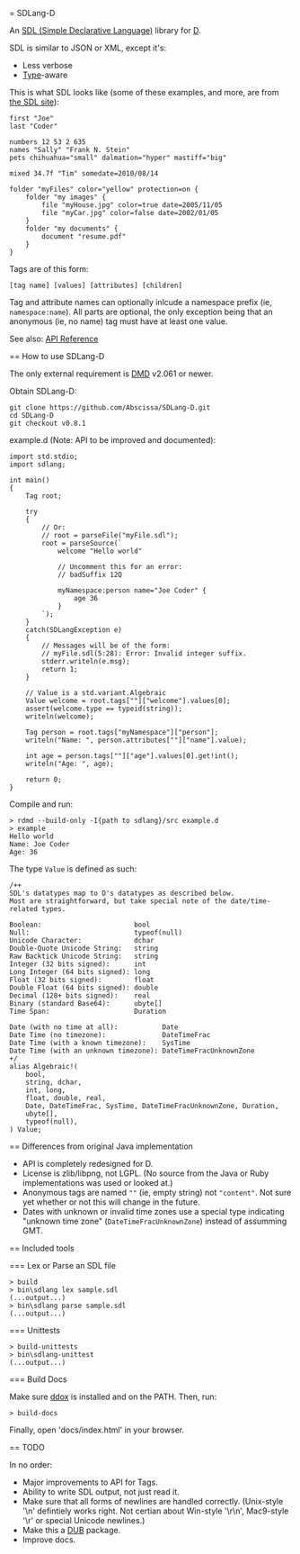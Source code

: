 = SDLang-D

An [SDL (Simple Declarative Language)](http://sdl.ikayzo.org/display/SDL/Language+Guide) library for [D](http://dlang.org).

SDL is similar to JSON or XML, except it's:
* Less verbose
* [Type](http://sdl.ikayzo.org/display/SDL/Language+Guide#LanguageGuide-literals)-aware

This is what SDL looks like (some of these examples, and more, are from [the SDL site](http://sdl.ikayzo.org/display/SDL/Language+Guide)):
```
first "Joe"
last "Coder"

numbers 12 53 2 635
names "Sally" "Frank N. Stein"
pets chihuahua="small" dalmation="hyper" mastiff="big"

mixed 34.7f "Tim" somedate=2010/08/14
```

```
folder "myFiles" color="yellow" protection=on {
    folder "my images" {
        file "myHouse.jpg" color=true date=2005/11/05
        file "myCar.jpg" color=false date=2002/01/05
    }
    folder "my documents" {
        document "resume.pdf"
    }
}
```

Tags are of this form:
```
[tag name] [values] [attributes] [children]
```

Tag and attribute names can optionally inlcude a namespace prefix (ie, ```namespace:name```). All parts are optional, the only exception being that an anonymous (ie, no name) tag must have at least one value.

See also: [API Reference](http://semitwist.com/sdlang-d)

== How to use SDLang-D

The only external requirement is [DMD](http://dlang.org) v2.061 or newer.

Obtain SDLang-D:
```
git clone https://github.com/Abscissa/SDLang-D.git
cd SDLang-D
git checkout v0.8.1
```

example.d (Note: API to be improved and documented):
```
import std.stdio;
import sdlang;

int main()
{
    Tag root;
    
    try
    {
        // Or:
        // root = parseFile("myFile.sdl");
        root = parseSource(`
            welcome "Hello world"

            // Uncomment this for an error:
            // badSuffix 12Q

            myNamespace:person name="Joe Coder" {
                age 36
            }
        `);
    }
    catch(SDLangException e)
    {
        // Messages will be of the form:
        // myFile.sdl(5:28): Error: Invalid integer suffix.
        stderr.writeln(e.msg);
        return 1;
    }
    
    // Value is a std.variant.Algebraic
    Value welcome = root.tags[""]["welcome"].values[0];
    assert(welcome.type == typeid(string));
    writeln(welcome);
    
    Tag person = root.tags["myNamespace"]["person"];
    writeln("Name: ", person.attributes[""]["name"].value);
    
    int age = person.tags[""]["age"].values[0].get!int();
    writeln("Age: ", age);
    
    return 0;
}
```

Compile and run:
```
> rdmd --build-only -I{path to sdlang}/src example.d
> example
Hello world
Name: Joe Coder
Age: 36
```

The type ```Value``` is defined as such:
```
/++
SDL's datatypes map to D's datatypes as described below.
Most are straightforward, but take special note of the date/time-related types.

Boolean:                       bool
Null:                          typeof(null)
Unicode Character:             dchar
Double-Quote Unicode String:   string
Raw Backtick Unicode String:   string
Integer (32 bits signed):      int
Long Integer (64 bits signed): long
Float (32 bits signed):        float
Double Float (64 bits signed): double
Decimal (128+ bits signed):    real
Binary (standard Base64):      ubyte[]
Time Span:                     Duration

Date (with no time at all):           Date
Date Time (no timezone):              DateTimeFrac
Date Time (with a known timezone):    SysTime
Date Time (with an unknown timezone): DateTimeFracUnknownZone
+/
alias Algebraic!(
    bool,
    string, dchar,
    int, long,
    float, double, real,
    Date, DateTimeFrac, SysTime, DateTimeFracUnknownZone, Duration,
    ubyte[],
    typeof(null),
) Value;
```

== Differences from original Java implementation

* API is completely redesigned for D.
* License is zlib/libpng, not LGPL. (No source from the Java or Ruby implementations was used or looked at.)
* Anonymous tags are named ```""``` (ie, empty string) not ```"content"```. Not sure yet whether or not this will change in the future.
* Dates with unknown or invalid time zones use a special type indicating "unknown time zone" (```DateTimeFracUnknownZone```) instead of assumming GMT.

== Included tools

=== Lex or Parse an SDL file

```
> build
> bin\sdlang lex sample.sdl
(...output...)
> bin\sdlang parse sample.sdl
(...output...)
```

=== Unittests

```
> build-unittests
> bin\sdlang-unittest
(...output...)
```

=== Build Docs

Make sure [ddox](https://github.com/rejectedsoftware/ddox) is installed and
on the PATH. Then, run:

```
> build-docs
```

Finally, open 'docs/index.html' in your browser.

== TODO

In no order:

* Major improvements to API for Tags.
* Ability to write SDL output, not just read it.
* Make sure that all forms of newlines are handled correctly. (Unix-style '\n' defintiely works right. Not certian about Win-style '\r\n', Mac9-style '\r' or special Unicode newlines.)
* Make this a [DUB](https://github.com/rejectedsoftware/dub) package.
* Improve docs.
